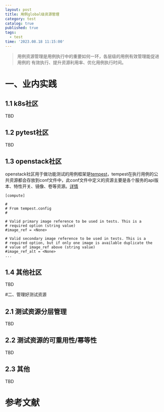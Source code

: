 ```yaml
---
layout: post
title: 用例global级资源管理
category: test
catalog: true
published: true
tags:
  - test
time: '2023.08.18 11:15:00'
---
```


> 用例资源管理是用例执行中的重要如何一环，各层级的用例有效管理能促进用例的
> 有效执行、提升资源利用率、优化用例执行时间。

# 一、业内实践

## 1.1 k8s社区
TBD

## 1.2 pytest社区
TBD

## 1.3 openstack社区
openstack社区用于做功能测试的用例框架是[tempest](https://github.com/openstack/tempest)，tempest在执行用例的公共资源都会存放到conf文件中，此conf文件中定义的资源主要是各个服务的api版本、特性开关、镜像、卷等资源。[详情](https://docs.openstack.org/tempest/latest/_static/tempest.conf.sample)
```shell
[compute]

#
# From tempest.config
#

# Valid primary image reference to be used in tests. This is a
# required option (string value)
#image_ref = <None>

# Valid secondary image reference to be used in tests. This is a
# required option, but if only one image is available duplicate the
# value of image_ref above (string value)
#image_ref_alt = <None>
...
```

## 1.4 其他社区
TBD

#二、管理好测试资源
## 2.1 测试资源分层管理
TBD

## 2.2 测试资源的可重用性/幂等性 
TBD

## 2.3 其他
TBD

# 参考文献
